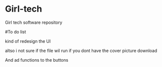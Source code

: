 # Girl-tech
Girl tech software repository

#To do list

kind of redesign the UI

altso i not sure if the file wil run if you dont have the cover picture download 

And ad functions to the buttons
